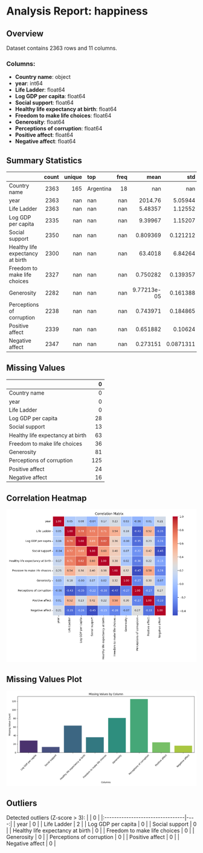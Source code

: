 # Analysis Report: happiness

## Overview
Dataset contains 2363 rows and 11 columns.

### Columns:
- **Country name**: object
- **year**: int64
- **Life Ladder**: float64
- **Log GDP per capita**: float64
- **Social support**: float64
- **Healthy life expectancy at birth**: float64
- **Freedom to make life choices**: float64
- **Generosity**: float64
- **Perceptions of corruption**: float64
- **Positive affect**: float64
- **Negative affect**: float64

## Summary Statistics
|                                  |   count |   unique | top       |   freq |           mean |         std |      min |       25% |       50% |        75% |      max |
|:---------------------------------|--------:|---------:|:----------|-------:|---------------:|------------:|---------:|----------:|----------:|-----------:|---------:|
| Country name                     |    2363 |      165 | Argentina |     18 |  nan           | nan         |  nan     |  nan      |  nan      |  nan       |  nan     |
| year                             |    2363 |      nan | nan       |    nan | 2014.76        |   5.05944   | 2005     | 2011      | 2015      | 2019       | 2023     |
| Life Ladder                      |    2363 |      nan | nan       |    nan |    5.48357     |   1.12552   |    1.281 |    4.647  |    5.449  |    6.3235  |    8.019 |
| Log GDP per capita               |    2335 |      nan | nan       |    nan |    9.39967     |   1.15207   |    5.527 |    8.5065 |    9.503  |   10.3925  |   11.676 |
| Social support                   |    2350 |      nan | nan       |    nan |    0.809369    |   0.121212  |    0.228 |    0.744  |    0.8345 |    0.904   |    0.987 |
| Healthy life expectancy at birth |    2300 |      nan | nan       |    nan |   63.4018      |   6.84264   |    6.72  |   59.195  |   65.1    |   68.5525  |   74.6   |
| Freedom to make life choices     |    2327 |      nan | nan       |    nan |    0.750282    |   0.139357  |    0.228 |    0.661  |    0.771  |    0.862   |    0.985 |
| Generosity                       |    2282 |      nan | nan       |    nan |    9.77213e-05 |   0.161388  |   -0.34  |   -0.112  |   -0.022  |    0.09375 |    0.7   |
| Perceptions of corruption        |    2238 |      nan | nan       |    nan |    0.743971    |   0.184865  |    0.035 |    0.687  |    0.7985 |    0.86775 |    0.983 |
| Positive affect                  |    2339 |      nan | nan       |    nan |    0.651882    |   0.10624   |    0.179 |    0.572  |    0.663  |    0.737   |    0.884 |
| Negative affect                  |    2347 |      nan | nan       |    nan |    0.273151    |   0.0871311 |    0.083 |    0.209  |    0.262  |    0.326   |    0.705 |

## Missing Values
|                                  |   0 |
|:---------------------------------|----:|
| Country name                     |   0 |
| year                             |   0 |
| Life Ladder                      |   0 |
| Log GDP per capita               |  28 |
| Social support                   |  13 |
| Healthy life expectancy at birth |  63 |
| Freedom to make life choices     |  36 |
| Generosity                       |  81 |
| Perceptions of corruption        | 125 |
| Positive affect                  |  24 |
| Negative affect                  |  16 |

## Correlation Heatmap
![Correlation Heatmap](happiness/correlation_heatmap.png)

## Missing Values Plot
![Missing Values Bar Plot](happiness/missing_values_plot.png)

## Outliers
Detected outliers (Z-score > 3):
|                                  |   0 |
|:---------------------------------|----:|
| year                             |   0 |
| Life Ladder                      |   2 |
| Log GDP per capita               |   0 |
| Social support                   |   0 |
| Healthy life expectancy at birth |   0 |
| Freedom to make life choices     |   0 |
| Generosity                       |   0 |
| Perceptions of corruption        |   0 |
| Positive affect                  |   0 |
| Negative affect                  |   0 |

